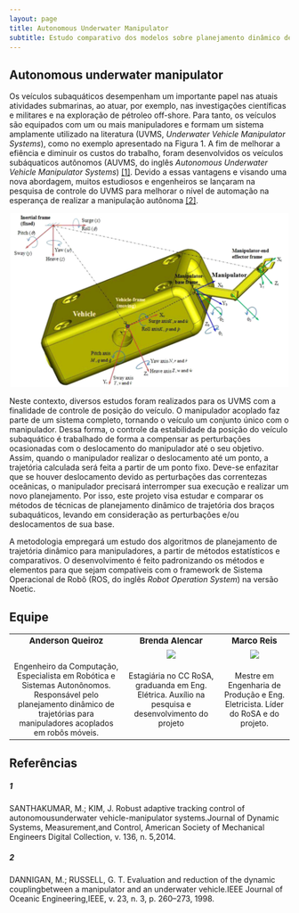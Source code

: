 ```yaml
---
layout: page
title: Autonomous Underwater Manipulator
subtitle: Estudo comparativo dos modelos sobre planejamento dinâmico de trajetórias
---
```


## Autonomous underwater manipulator

Os veículos subaquáticos desempenham um importante papel nas atuais atividades submarinas, ao atuar, por exemplo, nas investigações científicas e militares e na exploração de pétroleo off-shore. Para tanto, os veículos são equipados com um ou mais manipuladores e formam um sistema amplamente utilizado na literatura (UVMS, *Underwater Vehicle Manipulator Systems*), como no exemplo apresentado na Figura 1. A fim de melhorar a efiência e diminuir os custos do trabalho, foram desenvolvidos os veículos subáquaticos autônomos (AUVMS, do inglês *Autonomous  Underwater  Vehicle  Manipulator  Systems*) [[1]](#1). Devido a essas vantagens e visando uma nova abordagem, muitos estudiosos e engenheiros se lançaram na pesquisa de controle do UVMS para melhorar o nível de automação na esperança de realizar a manipulação autônoma [[2]](#2).

<center><img src="./assets/img/mohan-model.png"  width="500"/></center>

Neste contexto, diversos estudos foram realizados para os UVMS com a finalidade de controle de posição do veículo. O manipulador acoplado faz parte de um sistema completo, tornando o veículo um conjunto único com o manipulador. Dessa forma, o controle da estabilidade da posição do veículo subaquático é trabalhado de forma a compensar as perturbações ocasionadas com o deslocamento do manipulador até o seu objetivo. Assim, quando o manipulador realizar o deslocamento até um ponto, a trajetória calculada será feita a partir de um ponto fixo. Deve-se enfazitar que se houver deslocamento devido as perturbações das correntezas oceânicas, o manipulador precisará interromper sua execução e realizar um novo planejamento. Por isso, este projeto visa estudar e comparar os métodos de técnicas de planejamento dinâmico de trajetória dos braços subaquáticos, levando em consideração as perturbações e/ou deslocamentos de sua base.

A metodologia empregará um estudo dos algoritmos de planejamento de trajetória dinâmico para manipuladores, a partir de métodos estatísticos e comparativos. O desenvolvimento é feito padronizando os métodos e elementos para que sejam compatíveis com o framework de Sistema Operacional de Robô (ROS, do inglês *Robot Operation System*) na versão Noetic. 


## Equipe 
<table border="0">
  <tr>
    <td><b style="font-size:15px"><center>Anderson Queiroz</b></td>
    <td><b style="font-size:15px"><center>Brenda Alencar</b></td>
    <td><b style="font-size:15px"><center>Marco Reis</b></td>
  </tr>
  <tr>
    <td><center><img ![Anderson Queiroz](/assets/img/marco.jpg "Anderson Queiroz") align="center" width="120" /></td>
    <td><center><img src="https://i.ibb.co/JqmgmSv/brenda-circle.png" align="center" width="120" /></td>
    <td><center><img src="https://i.ibb.co/NtMVDR6/4.png" align="center" width="120" /></td>

  </tr>
  <tr>
    <td><center> Engenheiro da Computação, Especialista em Robótica e Sistemas Autonônomos. Responsável pelo planejamento dinâmico de trajetórias para manipuladores acoplados em robôs móveis. </td>
    <td><center> Estagiária no CC RoSA, graduanda em Eng. Elétrica. Auxílio na pesquisa e desenvolvimento do projeto</td>
    <td><center> Mestre em Engenharia de Produção e Eng. Eletricista. Líder do RoSA e do projeto.</td>
  </tr>
</table>

## Referências
##### 1 
SANTHAKUMAR, M.;  KIM, J. Robust adaptive tracking control of autonomousunderwater vehicle-manipulator systems.Journal  of  Dynamic  Systems,  Measurement,and Control, American Society of Mechanical Engineers Digital Collection, v. 136, n. 5,2014.  
##### 2 
DANNIGAN, M.; RUSSELL, G. T. Evaluation and reduction of the dynamic couplingbetween a manipulator and an underwater vehicle.IEEE Journal of Oceanic Engineering,IEEE, v. 23, n. 3, p. 260–273, 1998.   
